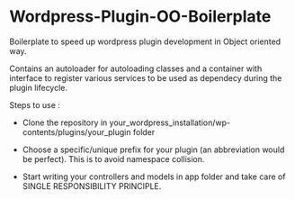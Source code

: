 # Wordpress-Plugin-OO-Boilerplate
Boilerplate to speed up wordpress plugin development in Object oriented way.

Contains an autoloader for autoloading classes and a container with interface to register various services to be used as dependecy during the plugin lifecycle.

Steps to use :
* Clone the repository in your\_wordpress\_installation/wp-contents/plugins/your_plugin folder

* Choose a specific/unique prefix for your plugin (an abbreviation would be perfect). This is to avoid namespace collision.

* Start writing your controllers and models in app folder and take care of SINGLE RESPONSIBILITY PRINCIPLE.
